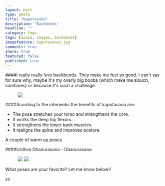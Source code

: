 ```yaml
---
layout: post
type: photo
title: "Kapotasana"
description: "Backbends"
headline: ""
category: Yoga
tags: [asana, images, backbends]
imagefeature: kapotasana1.jpg
comments: true
share: true
featured: false
published: true
---
```


####I really really love backbends.
They make me feel so good.  I can't say for sure why, maybe it's my overly big boobs (which make me slouch, somtimes) or because it's such a challenge.

<figure>
	<img src="http://i1208.photobucket.com/albums/cc370/apegg23/kapotasana1_zps0qizgryz.jpg">
</figure>


####Acording to the interwebs the benefits of kapotasana are:
* The pose stretches your torso and strengthens the core.
* It works the deep hip flexors.
* It strengthens the lower back muscles.
* It realigns the spine and improves posture.

A couple of warm up poses

####Urdhva Dhanurasana - Dhanurasana

<figure>
	<img src="http://i1208.photobucket.com/albums/cc370/apegg23/wheelpose_zpstusn1atp.jpg">
	<img src="http://i1208.photobucket.com/albums/cc370/apegg23/bowpose_zps78psffse.jpg">
</figure>

What poses are your favorite? Let me know below!!

xx